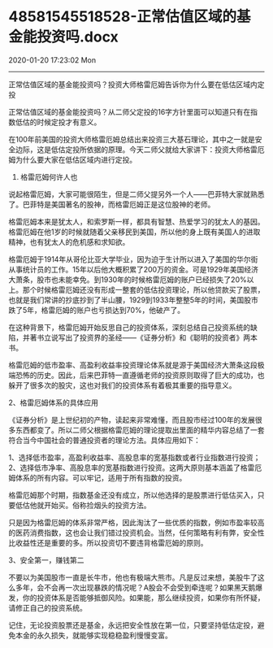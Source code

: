 # 48581545518528-正常估值区域的基金能投资吗.docx

2020-01-20 17:23:02 Mon

----

正常估值区域的基金能投资吗？投资大师格雷厄姆告诉你为什么要在低估区域内定投 

正常估值区域的基金能投资吗？从二师父定投的16字方针里面可以知道只有在指数低估的时候定投才有意义。

在100年前美国的投资大师格雷厄姆总结出来投资三大基石理论，其中之一就是安全边际，这是低估定投所依据的原理。今天二师父就给大家讲下：投资大师格雷厄姆为什么要大家在低估区域内进行定投。

1. 格雷厄姆何许人也

说起格雷厄姆，大家可能很陌生，但是二师父提另外一个人——巴菲特大家就熟悉了。巴菲特是美国著名的股神，而格雷厄姆正是这位股神的老师。

格雷厄姆本来是犹太人，和索罗斯一样，都具有智慧、热爱学习的犹太人的基因。格雷厄姆在他1岁的时候就随着父亲移民到美国，所以他的身上既有美国人的进取精神，也有犹太人的危机感和求知欲。

格雷厄姆于1914年从哥伦比亚大学毕业，因为迫于生计所以进入了美国的华尔街从事统计员的工作。15年以后他大概积累了200万的资金。可是1929年美国经济大萧条，股市也未能幸免。到1930年的时候格雷厄姆的账户已经损失了20%以上。那个时候格雷厄姆还没有形成一整套的低估投资理论，所以他贷款买了股票，也就是我们常讲的抄底抄到了半山腰，1929到1933年整整5年的时间，美国股市跌了5年，格雷厄姆的账户也亏损达到70%，他破产了。

在这种背景下，格雷厄姆开始反思自己的投资体系，深刻总结自己投资系统的缺陷，并著书立说写出了投资界的圣经——《证券分析》和《聪明的投资者》两本书。

格雷厄姆的低市盈率、高盈利收益率投资理论体系就是源于美国经济大萧条这段极端恐怖的历史。因此，后来巴菲特一直遵循老师的投资原则取得了巨大的成功，也躲开了很多次的股灾，这也对我们的投资体系有着极其重要的指导意义。

2、格雷厄姆体系的具体应用

《证券分析》是上世纪初的产物，读起来非常难懂，而且股市经过100年的发展很多东西都变了。所以二师父根据格雷厄姆的理论提取出里面的精华内容总结了一套符合当今中国社会的普通投资者的理论方法。具体应用如下：

1、选择低市盈率，高盈利收益率、高股息率的宽基指数或者行业指数进行投资；2、选择低市净率、高股息率的宽基指数进行投资。这两大原则基本涵盖了格雷厄姆体系的所有内容。可以牢记，适用于所有指数的投资。

格雷厄姆那个时期，指数基金还没有成立，所以他选择的是股票进行低估买入，只要低估他就开始买。俗称捡烟头的投资方法。

只是因为格雷厄姆的体系非常严格，因此淘汰了一些优质的指数，例如市盈率较高的医药消费指数，这也会让我们错过投资机会。当然，任何策略有利有弊，安全性比收益性还是重要的多。所以投资切不要违背格雷厄姆的原则。

3、安全第一，赚钱第二

不要以为美国股市一直是长牛市，他也有极端大熊市。凡是反过来想，美股牛了这么多年，会不会再一次出现暴跌的情况呢？A股会不会受到牵连呢？如果黑天鹅爆发，你的投资体系是否能够抵御风险。如果能，那么继续投资，如果你有所怀疑，请修正自己的投资系统。

记住，无论投资股票还是基金，永远把安全性放在第一位，只要坚持低估定投，避免本金的永久损失，就能够实现稳稳盈利慢慢变富。

